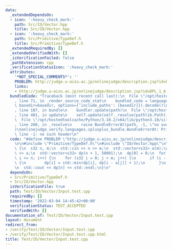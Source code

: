 ```yaml
---
data:
  _extendedDependsOn:
  - icon: ':heavy_check_mark:'
    path: Src/IO/Vector.hpp
    title: Src/IO/Vector.hpp
  - icon: ':heavy_check_mark:'
    path: Src/Primitive/TypeDef.h
    title: Src/Primitive/TypeDef.h
  _extendedRequiredBy: []
  _extendedVerifiedWith: []
  _isVerificationFailed: false
  _pathExtension: cpp
  _verificationStatusIcon: ':heavy_check_mark:'
  attributes:
    '*NOT_SPECIAL_COMMENTS*': ''
    PROBLEM: http://judge.u-aizu.ac.jp/onlinejudge/description.jsp?id=DPL_1_A
    links:
    - http://judge.u-aizu.ac.jp/onlinejudge/description.jsp?id=DPL_1_A
  bundledCode: "Traceback (most recent call last):\n  File \"/opt/hostedtoolcache/Python/3.10.2/x64/lib/python3.10/site-packages/onlinejudge_verify/documentation/build.py\"\
    , line 71, in _render_source_code_stat\n    bundled_code = language.bundle(stat.path,\
    \ basedir=basedir, options={'include_paths': [basedir]}).decode()\n  File \"/opt/hostedtoolcache/Python/3.10.2/x64/lib/python3.10/site-packages/onlinejudge_verify/languages/cplusplus.py\"\
    , line 187, in bundle\n    bundler.update(path)\n  File \"/opt/hostedtoolcache/Python/3.10.2/x64/lib/python3.10/site-packages/onlinejudge_verify/languages/cplusplus_bundle.py\"\
    , line 401, in update\n    self.update(self._resolve(pathlib.Path(included), included_from=path))\n\
    \  File \"/opt/hostedtoolcache/Python/3.10.2/x64/lib/python3.10/site-packages/onlinejudge_verify/languages/cplusplus_bundle.py\"\
    , line 260, in _resolve\n    raise BundleErrorAt(path, -1, \"no such header\"\
    )\nonlinejudge_verify.languages.cplusplus_bundle.BundleErrorAt: Primitive/TypeDef.h:\
    \ line -1: no such header\n"
  code: "#define PROBLEM \"http://judge.u-aizu.ac.jp/onlinejudge/description.jsp?id=DPL_1_A\"\
    \n\n#include \"Primitive/TypeDef.h\"\n#include \"IO/Vector.hpp\"\n\nint main()\
    \ {\n  s32 n, m;\n  std::cin >> n >> m;\n  std::vector<s32> a(m);\n  std::cin\
    \ >> a;\n  std::vector<s32> dp(n + 1, 50001);\n  dp[0] = 0;\n  for (s32 i = 1;\
    \ i <= n; i++) {\n    for (s32 j = 0; j < m; j++) {\n      if (i - a[j] >= 0)\
    \ {\n        dp[i] = std::min(dp[i], dp[i - a[j]] + 1);\n      }\n    }\n  }\n\
    \n  std::cout << dp[n] << std::endl;\n}\n"
  dependsOn:
  - Src/Primitive/TypeDef.h
  - Src/IO/Vector.hpp
  isVerificationFile: true
  path: Test/IO/Vector/Input.test.cpp
  requiredBy: []
  timestamp: '2022-03-04 14:45:42+00:00'
  verificationStatus: TEST_ACCEPTED
  verifiedWith: []
documentation_of: Test/IO/Vector/Input.test.cpp
layout: document
redirect_from:
- /verify/Test/IO/Vector/Input.test.cpp
- /verify/Test/IO/Vector/Input.test.cpp.html
title: Test/IO/Vector/Input.test.cpp
---
```

